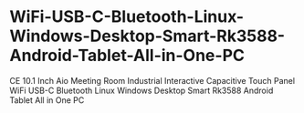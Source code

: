 # WiFi-USB-C-Bluetooth-Linux-Windows-Desktop-Smart-Rk3588-Android-Tablet-All-in-One-PC
CE 10.1 Inch Aio Meeting Room Industrial Interactive Capacitive Touch Panel WiFi USB-C Bluetooth Linux Windows Desktop Smart Rk3588 Android Tablet All in One PC
